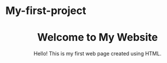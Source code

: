 # My-first-project
<!DOCTYPE html>
<html>
<head>
    <center><title>My First Website</title></center>
</head>
<body>
    <center> <h1>Welcome to My Website</h1> 
    <p>Hello! This is my first web page created using HTML.</p> </center>
</body>
</html>
